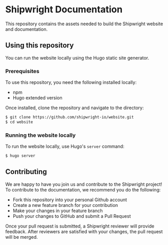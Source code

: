 # Shipwright Documentation

This repository contains the assets needed to build the Shipwright website and documentation.

## Using this repository

You can run the website locally using the Hugo static site generator.

### Prerequisites

To use this repository, you need the following installed locally:

* npm
* Hugo extended version

Once installed, clone the repository and navigate to the directory:

```bash
$ git clone https://github.com/shipwright-io/website.git
$ cd website
```

### Running the website locally

To run the website locally, use Hugo's `server` command:

```bash
$ hugo server
```

## Contributing

We are happy to have you join us and contribute to the Shipwright project!
To contribute to the documentation, we recommend you do the following:

- Fork this repository into your personal Github account
- Create a new feature branch for your contribution
- Make your changes in your feature branch
- Push your changes to GitHub and submit a Pull Request

Once your pull request is submitted, a Shipwright reviewer will provide feedback.
After reviewers are satisfied with your changes, the pull request will be merged.
